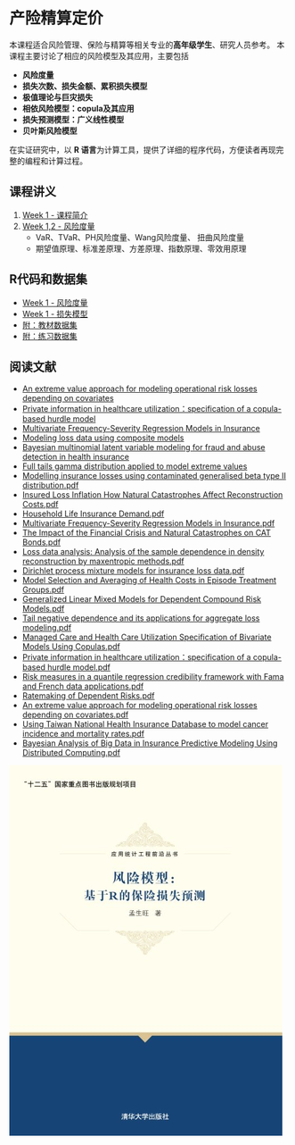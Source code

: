 # 产险精算定价

本课程适合风险管理、保险与精算等相关专业的**高年级学生**、研究人员参考。 本课程主要讨论了相应的风险模型及其应用，主要包括

- **风险度量**
- **损失次数、损失金额、累积损失模型**
- **极值理论与巨灾损失**
- **相依风险模型：copula及其应用**
- **损失预测模型：广义线性模型**
- **贝叶斯风险模型**


在实证研究中，以 **R 语言**为计算工具，提供了详细的程序代码，方便读者再现完整的编程和计算过程。


## 课程讲义
1. [Week 1 - 课程简介](https://github.com/lizhengxiao/Non-life-Insurance-Ratemaking/blob/master/Lectures/01%20%E8%AF%BE%E7%A8%8B%E7%AE%80%E4%BB%8B.pptx)
2. [Week 1,2 - 风险度量](https://github.com/lizhengxiao/Non-life-Insurance-Ratemaking/blob/master/Lectures/02%20%20%E9%A3%8E%E9%99%A9%E5%BA%A6%E9%87%8F.pptx)
	- VaR、TVaR、PH风险度量、Wang风险度量、 扭曲风险度量
	- 期望值原理、标准差原理、方差原理、指数原理、零效用原理


## R代码和数据集
-  [Week 1 - 风险度量](https://github.com/lizhengxiao/Non-life-Insurance-Ratemaking/blob/master/Codes/1.%20%E9%A3%8E%E9%99%A9%E5%BA%A6%E9%87%8F.r)
- [Week 1 - 损失模型]()
- [附：教材数据集](https://github.com/lizhengxiao/Non-life-Insurance-Ratemaking/tree/master/%E3%80%8A%E9%A3%8E%E9%99%A9%E6%A8%A1%E5%9E%8B%E3%80%8B%E6%95%99%E6%9D%90%E6%95%B0%E6%8D%AE%E9%9B%86)
- [附：练习数据集](https://github.com/lizhengxiao/Non-life-Insurance-Ratemaking/tree/master/%E3%80%8A%E9%A3%8E%E9%99%A9%E6%A8%A1%E5%9E%8B%E3%80%8B%E7%BB%83%E4%B9%A0%E6%95%B0%E6%8D%AE%E9%9B%86)

## 阅读文献
- [An extreme value approach for modeling operational risk losses depending on covariates](https://github.com/lizhengxiao/Non-life-Insurance-Ratemaking/blob/master/%E9%98%85%E8%AF%BB%E6%9D%90%E6%96%99/An%20extreme%20value%20approach%20for%20modeling%20operational%20risk%20losses%20depending%20on%20covariates.pdf)
- [Private information in healthcare utilization：specification of a copula-based hurdle model](https://github.com/lizhengxiao/Non-life-Insurance-Ratemaking/blob/master/%E9%98%85%E8%AF%BB%E6%9D%90%E6%96%99/Peng(2015)%20-%20Private%20information%20in%20healthcare%20utilization%EF%BC%9Aspecification%20of%20a%20copula-based%20hurdle%20model.pdf)
- [Multivariate Frequency-Severity Regression Models in Insurance](https://github.com/lizhengxiao/Non-life-Insurance-Ratemaking/blob/master/%E9%98%85%E8%AF%BB%E6%9D%90%E6%96%99/Frees(2016)%20-%20Multivariate%20Frequency-Severity%20Regression%20Models%20in%20Insurance.pdf)
- [Modeling loss data using composite models](https://github.com/lizhengxiao/Non-life-Insurance-Ratemaking/blob/master/%E9%98%85%E8%AF%BB%E6%9D%90%E6%96%99/Bakar(2015)%20-%20Modeling%20loss%20data%20using%20composite%20models.pdf)
- [Bayesian multinomial latent variable modeling for fraud and abuse detection in health insurance](https://github.com/lizhengxiao/Non-life-Insurance-Ratemaking/blob/master/%E9%98%85%E8%AF%BB%E6%9D%90%E6%96%99/Bayerstadler(2016)%20-%20Bayesian%20multinomial%20latent%20variable%20modeling%20for%20fraud%20and%20abuse%20detection%20in%20health%20insurance.pdf)
- [Full tails gamma distribution applied to model extreme values](https://github.com/lizhengxiao/Non-life-Insurance-Ratemaking/blob/master/%E9%98%85%E8%AF%BB%E6%9D%90%E6%96%99/Castillo(2017)%20-%20Full%20tails%20gamma%20distribution%20applied%20to%20model%20extreme%20values.pdf)
- [Modelling insurance losses using contaminated generalised beta type II distribution.pdf	](https://github.com/lizhengxiao/Non-life-Insurance-Ratemaking/blob/master/%E9%98%85%E8%AF%BB%E6%9D%90%E6%96%99/Chan(2018)%20-%20Modelling%20insurance%20losses%20using%20contaminated%20generalised%20beta%20type%20II%20distribution.pdf)
- [Insured Loss Inflation How Natural Catastrophes Affect Reconstruction Costs.pdf](https://github.com/lizhengxiao/Non-life-Insurance-Ratemaking/blob/master/%E9%98%85%E8%AF%BB%E6%9D%90%E6%96%99/Deohrmann(2017)%20-%20Insured%20Loss%20Inflation%20How%20Natural%20Catastrophes%20Affect%20Reconstruction%20Costs.pdf)
- [Household Life Insurance Demand.pdf](https://github.com/lizhengxiao/Non-life-Insurance-Ratemaking/blob/master/%E9%98%85%E8%AF%BB%E6%9D%90%E6%96%99/Frees(2012)%20-%20Household%20Life%20Insurance%20Demand.pdf)
- [Multivariate Frequency-Severity Regression Models in Insurance.pdf](https://github.com/lizhengxiao/Non-life-Insurance-Ratemaking/blob/master/%E9%98%85%E8%AF%BB%E6%9D%90%E6%96%99/Frees(2016)%20-%20Multivariate%20Frequency-Severity%20Regression%20Models%20in%20Insurance.pdf)
- [The Impact of the Financial Crisis and Natural Catastrophes on CAT Bonds.pdf](https://github.com/lizhengxiao/Non-life-Insurance-Ratemaking/blob/master/%E9%98%85%E8%AF%BB%E6%9D%90%E6%96%99/Gaurtler(2016)%20-%20The%20Impact%20of%20the%20Financial%20Crisis%20and%20Natural%20Catastrophes%20on%20CAT%20Bonds.pdf)
- [Loss data analysis: Analysis of the sample dependence in density reconstruction by maxentropic methods.pdf](https://github.com/lizhengxiao/Non-life-Insurance-Ratemaking/blob/master/%E9%98%85%E8%AF%BB%E6%9D%90%E6%96%99/Goncalves%20(2016)%20-%20Loss%20data%20analysis%20-%20Analysis%20of%20the%20sample%20dependence%20in%20density%20reconstruction%20by%20maxentropic%20methods.pdf)
- [Dirichlet process mixture models for insurance loss data.pdf](https://github.com/lizhengxiao/Non-life-Insurance-Ratemaking/blob/master/%E9%98%85%E8%AF%BB%E6%9D%90%E6%96%99/Hong(2017)%20-%20Dirichlet%20process%20mixture%20models%20for%20insurance%20loss%20data.pdf)
- [Model Selection and Averaging of Health Costs in Episode Treatment Groups.pdf](https://github.com/lizhengxiao/Non-life-Insurance-Ratemaking/blob/master/%E9%98%85%E8%AF%BB%E6%9D%90%E6%96%99/Huang%20et%20al.(2016)%20-%20Model%20Selection%20and%20Averaging%20of%20Health%20Costs%20in%20Episode%20Treatment%20Groups.pdf)
- [Generalized Linear Mixed Models for Dependent Compound Risk Models.pdf](https://github.com/lizhengxiao/Non-life-Insurance-Ratemaking/blob/master/%E9%98%85%E8%AF%BB%E6%9D%90%E6%96%99/Jeong%20et%20al.(2017)%20-%20Generalized%20Linear%20Mixed%20Models%20for%20Dependent%20Compound%20Risk%20Models.pdf)
- [Tail negative dependence and its applications for aggregate loss modeling.pdf](https://github.com/lizhengxiao/Non-life-Insurance-Ratemaking/blob/master/%E9%98%85%E8%AF%BB%E6%9D%90%E6%96%99/Lei%20Hua(2015)%20-%20Tail%20negative%20dependence%20and%20its%20applications%20for%20aggregate%20loss%20modeling.pdf)
- [Managed Care and Health Care Utilization Specification of Bivariate Models Using Copulas.pdf](https://github.com/lizhengxiao/Non-life-Insurance-Ratemaking/blob/master/%E9%98%85%E8%AF%BB%E6%9D%90%E6%96%99/Peng(2013)%20-%20Managed%20Care%20and%20Health%20Care%20Utilization%20Specification%20of%20Bivariate%20Models%20Using%20Copulas.pdf)
- [Private information in healthcare utilization：specification of a copula-based hurdle model.pdf](https://github.com/lizhengxiao/Non-life-Insurance-Ratemaking/blob/master/%E9%98%85%E8%AF%BB%E6%9D%90%E6%96%99/Peng(2015)%20-%20Private%20information%20in%20healthcare%20utilization%EF%BC%9Aspecification%20of%20a%20copula-based%20hurdle%20model.pdf)
- [Risk measures in a quantile regression credibility framework with Fama and French data applications.pdf](https://github.com/lizhengxiao/Non-life-Insurance-Ratemaking/blob/master/%E9%98%85%E8%AF%BB%E6%9D%90%E6%96%99/Pitselis(2016)%20-%20Risk%20measures%20in%20a%20quantile%20regression%20credibility%20framework%20with%20Fama%20and%20French%20data%20applications.pdf)
- [Ratemaking of Dependent Risks.pdf](https://github.com/lizhengxiao/Non-life-Insurance-Ratemaking/blob/master/%E9%98%85%E8%AF%BB%E6%9D%90%E6%96%99/Silva(2017)%20-%20Ratemaking%20of%20Dependent%20Risks.pdf)
- [An extreme value approach for modeling operational risk losses depending on covariates.pdf](https://github.com/lizhengxiao/Non-life-Insurance-Ratemaking/blob/master/%E9%98%85%E8%AF%BB%E6%9D%90%E6%96%99/Valerie(2016)%20-%20An%20extreme%20value%20approach%20for%20modeling%20operational%20risk%20losses%20depending%20on%20covariates.pdf)
- [Using Taiwan National Health Insurance Database to model cancer incidence and mortality rates.pdf](https://github.com/lizhengxiao/Non-life-Insurance-Ratemaking/blob/master/%E9%98%85%E8%AF%BB%E6%9D%90%E6%96%99/Yue(2018)%20-%20Using%20Taiwan%20National%20Health%20Insurance%20Database%20to%20model%20cancer%20incidence%20and%20mortality%20rates.pdf)
- [Bayesian Analysis of Big Data in Insurance Predictive Modeling Using Distributed Computing.pdf](https://github.com/lizhengxiao/Non-life-Insurance-Ratemaking/blob/master/%E9%98%85%E8%AF%BB%E6%9D%90%E6%96%99/Zhang(2017)%20-%20Bayesian%20Analysis%20of%20Big%20Data%20in%20Insurance%20Predictive%20Modeling%20Using%20Distributed%20Computing.pdf)


 ![](风险模型.jpg)